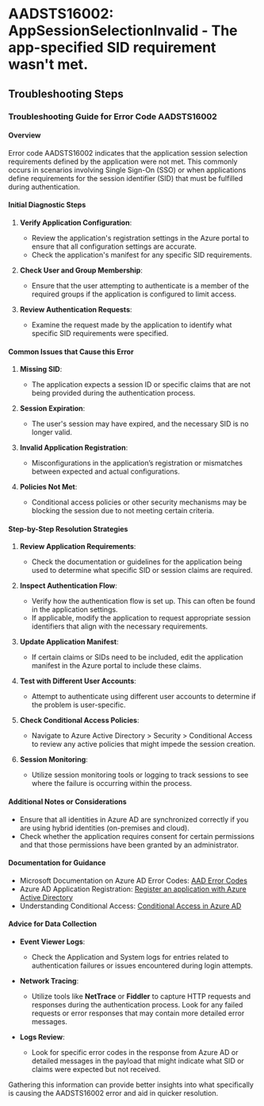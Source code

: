 # AADSTS16002: AppSessionSelectionInvalid - The app-specified SID requirement wasn't met.


## Troubleshooting Steps
### Troubleshooting Guide for Error Code AADSTS16002

#### Overview
Error code AADSTS16002 indicates that the application session selection requirements defined by the application were not met. This commonly occurs in scenarios involving Single Sign-On (SSO) or when applications define requirements for the session identifier (SID) that must be fulfilled during authentication.

#### Initial Diagnostic Steps
1. **Verify Application Configuration**:
   - Review the application's registration settings in the Azure portal to ensure that all configuration settings are accurate.
   - Check the application's manifest for any specific SID requirements.

2. **Check User and Group Membership**:
   - Ensure that the user attempting to authenticate is a member of the required groups if the application is configured to limit access.

3. **Review Authentication Requests**:
   - Examine the request made by the application to identify what specific SID requirements were specified.

#### Common Issues that Cause this Error
1. **Missing SID**:
   - The application expects a session ID or specific claims that are not being provided during the authentication process.

2. **Session Expiration**:
   - The user's session may have expired, and the necessary SID is no longer valid.

3. **Invalid Application Registration**:
   - Misconfigurations in the application’s registration or mismatches between expected and actual configurations.

4. **Policies Not Met**:
   - Conditional access policies or other security mechanisms may be blocking the session due to not meeting certain criteria.

#### Step-by-Step Resolution Strategies
1. **Review Application Requirements**:
   - Check the documentation or guidelines for the application being used to determine what specific SID or session claims are required.

2. **Inspect Authentication Flow**:
   - Verify how the authentication flow is set up. This can often be found in the application settings.
   - If applicable, modify the application to request appropriate session identifiers that align with the necessary requirements.

3. **Update Application Manifest**:
   - If certain claims or SIDs need to be included, edit the application manifest in the Azure portal to include these claims.

4. **Test with Different User Accounts**:
   - Attempt to authenticate using different user accounts to determine if the problem is user-specific.

5. **Check Conditional Access Policies**:
   - Navigate to Azure Active Directory > Security > Conditional Access to review any active policies that might impede the session creation.

6. **Session Monitoring**:
   - Utilize session monitoring tools or logging to track sessions to see where the failure is occurring within the process.

#### Additional Notes or Considerations
- Ensure that all identities in Azure AD are synchronized correctly if you are using hybrid identities (on-premises and cloud).
- Check whether the application requires consent for certain permissions and that those permissions have been granted by an administrator.

#### Documentation for Guidance
- Microsoft Documentation on Azure AD Error Codes: [AAD Error Codes](https://learn.microsoft.com/en-us/azure/active-directory/develop/reference-aad-error-codes)
- Azure AD Application Registration: [Register an application with Azure Active Directory](https://learn.microsoft.com/en-us/azure/active-directory/develop/quickstart-register-app)
- Understanding Conditional Access: [Conditional Access in Azure AD](https://learn.microsoft.com/en-us/azure/active-directory/conditional-access/overview)

#### Advice for Data Collection
- **Event Viewer Logs**:
   - Check the Application and System logs for entries related to authentication failures or issues encountered during login attempts.

- **Network Tracing**:
   - Utilize tools like **NetTrace** or **Fiddler** to capture HTTP requests and responses during the authentication process. Look for any failed requests or error responses that may contain more detailed error messages.

- **Logs Review**:
   - Look for specific error codes in the response from Azure AD or detailed messages in the payload that might indicate what SID or claims were expected but not received.

Gathering this information can provide better insights into what specifically is causing the AADSTS16002 error and aid in quicker resolution.